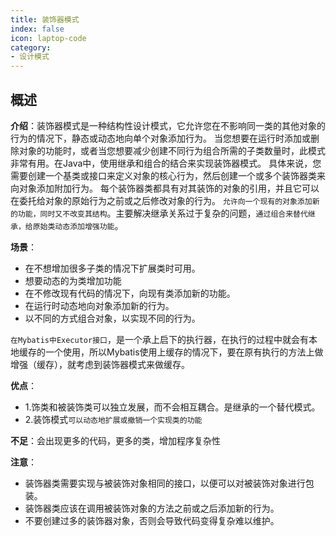 ```yaml
---
title: 装饰器模式
index: false
icon: laptop-code
category:
- 设计模式
---
```


## 概述

**介绍**：装饰器模式是一种结构性设计模式，它允许您在不影响同一类的其他对象的行为的情况下，静态或动态地向单个对象添加行为。 当您想要在运行时添加或删除对象的功能时，或者当您想要减少创建不同行为组合所需的子类数量时，此模式非常有用。在Java中，使用继承和组合的结合来实现装饰器模式。 具体来说，您需要创建一个基类或接口来定义对象的核心行为，然后创建一个或多个装饰器类来向对象添加附加行为。 每个装饰器类都具有对其装饰的对象的引用，并且它可以在委托给对象的原始行为之前或之后修改对象的行为。
`允许向一个现有的对象添加新的功能，同时又不改变其结构`。主要解决继承关系过于复杂的问题，`通过组合来替代继承，给原始类动态添加增强功能`。

**场景**：
* 在不想增加很多子类的情况下扩展类时可用。
* 想要动态的为类增加功能
* 在不修改现有代码的情况下，向现有类添加新的功能。
* 在运行时动态地向对象添加新的行为。
* 以不同的方式组合对象，以实现不同的行为。

`在Mybatis中Executor接口`，是一个承上启下的执行器，在执行的过程中就会有本地缓存的一个使用，所以Mybatis使用上缓存的情况下，要在原有执行的方法上做增强（缓存），就考虑到装饰器模式来做缓存。

**优点**：
* 1.饰类和被装饰类可以独立发展，而不会相互耦合。是继承的一个替代模式。
* 2.装饰模式`可以动态地扩展或撤销一个实现类的功能`

**不足**：会出现更多的代码，更多的类，增加程序复杂性

**注意**：
* 装饰器类需要实现与被装饰对象相同的接口，以便可以对被装饰对象进行包装。
* 装饰器类应该在调用被装饰对象的方法之前或之后添加新的行为。
* 不要创建过多的装饰器对象，否则会导致代码变得复杂难以维护。



